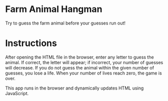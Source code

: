 # Farm Animal Hangman
Try to guess the farm animal before your guesses run out!

# Instructions
After opening the HTML file in the browser, enter any letter to guess the animal.
If correct, the letter will appear; if incorrect, your number of guesses will decrease.
If you do not guess the animal within the given number of guesses, you lose a life.
When your number of lives reach zero, the game is over.

This app runs in the browser and dynamically updates HTML using JavaScript.
